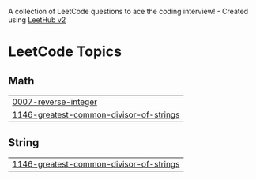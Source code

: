 A collection of LeetCode questions to ace the coding interview! - Created using [LeetHub v2](https://github.com/arunbhardwaj/LeetHub-2.0)
<!---LeetCode Topics Start-->
# LeetCode Topics
## Math
|  |
| ------- |
| [0007-reverse-integer](https://github.com/Viswanath-Rao/DSA/tree/master/0007-reverse-integer) |
| [1146-greatest-common-divisor-of-strings](https://github.com/Viswanath-Rao/DSA/tree/master/1146-greatest-common-divisor-of-strings) |
## String
|  |
| ------- |
| [1146-greatest-common-divisor-of-strings](https://github.com/Viswanath-Rao/DSA/tree/master/1146-greatest-common-divisor-of-strings) |
<!---LeetCode Topics End-->